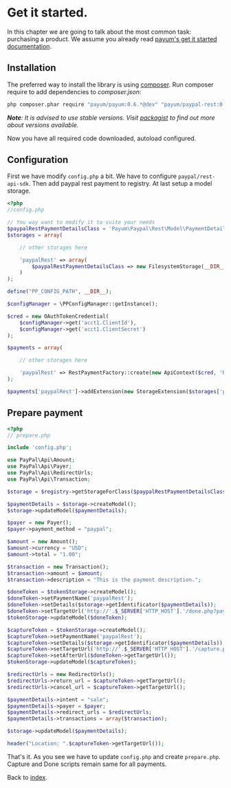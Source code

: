 # Get it started.

In this chapter we are going to talk about the most common task: purchasing a product.
We assume you already read [payum's get it started documentation](https://github.com/Payum/Payum/blob/master/docs/get-it-started.md).

## Installation

The preferred way to install the library is using [composer](http://getcomposer.org/).
Run composer require to add dependencies to _composer.json_:

```bash
php composer.phar require "payum/payum:0.6.*@dev" "payum/paypal-rest:0.6.*@dev"
```

_**Note**: It is advised to use stable versions. Visit [packagist](https://packagist.org/packages/payum/) to find out more about versions available._

Now you have all required code downloaded, autoload configured.


## Configuration

First we have modify `config.php` a bit.
We have to configure `paypal/rest-api-sdk`.
Then add paypal rest payment to registry.
At last setup a model storage.

```php
<?php
//config.php

// You way want to modify it to suite your needs
$paypalRestPaymentDetailsClass = 'Payum\Paypal\Rest\Model\PaymentDetails';
$storages = array(

    // other storages here

    'paypalRest' => array(
        $paypalRestPaymentDetailsClass => new FilesystemStorage(__DIR__.'/storage', $paypalRestPaymentDetailsClass, 'idStorage')
    )
);

define("PP_CONFIG_PATH", __DIR__);

$configManager = \PPConfigManager::getInstance();

$cred = new OAuthTokenCredential(
    $configManager->get('acct1.ClientId'),
    $configManager->get('acct1.ClientSecret')
);

$payments = array(

    // other storages here

    'paypalRest' => RestPaymentFactory::create(new ApiContext($cred, 'Request' . time()))
);

$payments['paypalRest']->addExtension(new StorageExtension($storages['paypalRest'][$paypalRestPaymentDetailsClass]));
```

## Prepare payment

```php
<?php
// prepare.php

include 'config.php';

use PayPal\Api\Amount;
use PayPal\Api\Payer;
use PayPal\Api\RedirectUrls;
use PayPal\Api\Transaction;

$storage = $registry->getStorageForClass($paypalRestPaymentDetailsClass, 'paypalRest');

$paymentDetails = $storage->createModel();
$storage->updateModel($paymentDetails);

$payer = new Payer();
$payer->payment_method = "paypal";

$amount = new Amount();
$amount->currency = "USD";
$amount->total = "1.00";

$transaction = new Transaction();
$transaction->amount = $amount;
$transaction->description = "This is the payment description.";

$doneToken = $tokenStorage->createModel();
$doneToken->setPaymentName('paypalRest');
$doneToken->setDetails($storage->getIdentificator($paymentDetails));
$doneToken->setTargetUrl('http://'.$_SERVER['HTTP_HOST'].'/done.php?payum_token='.$doneToken->getHash());
$tokenStorage->updateModel($doneToken);

$captureToken = $tokenStorage->createModel();
$captureToken->setPaymentName('paypalRest');
$captureToken->setDetails($storage->getIdentificator($paymentDetails));
$captureToken->setTargetUrl('http://'.$_SERVER['HTTP_HOST'].'/capture.php?payum_token='.$captureToken->getHash());
$captureToken->setAfterUrl($doneToken->getTargetUrl());
$tokenStorage->updateModel($captureToken);

$redirectUrls = new RedirectUrls();
$redirectUrls->return_url = $captureToken->getTargetUrl();
$redirectUrls->cancel_url = $captureToken->getTargetUrl();

$paymentDetails->intent = "sale";
$paymentDetails->payer = $payer;
$paymentDetails->redirect_urls = $redirectUrls;
$paymentDetails->transactions = array($transaction);

$storage->updateModel($paymentDetails);

header("Location: ".$captureToken->getTargetUrl());
```

That's it. As you see we have to update `config.php` and create `prepare.php`.
Capture and Done scripts remain same for all payments.

Back to [index](index.md).
